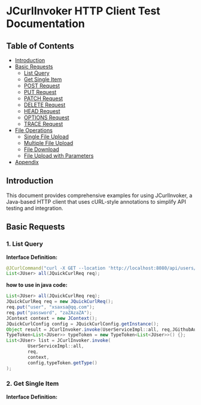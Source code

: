 # JCurlInvoker HTTP Client Test Documentation

## Table of Contents
- [Introduction](#introduction)
- [Basic Requests](#basic-requests)
    - [List Query](#1-list-query)
    - [Get Single Item](#2-get_single_item)
    - [POST Request](#3-post-request)
    - [PUT Request](#4-put-request)
    - [PATCH Request](#5-patch-request)
    - [DELETE Request](#6-delete-request)
    - [HEAD Request](#7-head-request)
    - [OPTIONS Request](#8-options-request)
    - [TRACE Request](#9-trace-request)
- [File Operations](#file-operations)
    - [Single File Upload](#10-single-file-upload)
    - [Multiple File Upload](#11-multiple-file-upload)
    - [File Download](#12-file-download)
    - [File Upload with Parameters](#13-file-upload-with-parameters)
- [Appendix](#appendix)

## Introduction
This document provides comprehensive examples for using JCurlInvoker, a Java-based HTTP client that uses cURL-style annotations to simplify API testing and integration.

## Basic Requests

### 1. List Query
**Interface Definition:**
```java
@JCurlCommand("curl -X GET --location 'http://localhost:8080/api/users/all'")
List<JUser> all(JQuickCurlReq req);
```
**how to use in java code:**
```java
List<JUser> all(JQuickCurlReq req);
JQuickCurlReq req = new JQuickCurlReq();
req.put("user", "xsaxsa@qq.com");
req.put("password", "zaZAzaZA");
JContext context = new JContext();
JQuickCurlConfig config = JQuickCurlConfig.getInstance();
Object result = JCurlInvoker.invoke(UserServiceImpl::all, req,JGithubAuth.class);
TypeToken<List<JUser>> typeToken = new TypeToken<List<JUser>>() {};
List<JUser> list = JCurlInvoker.invoke(
        UserServiceImpl::all,
        req,
        context,
        config,typeToken.getType()
);
```
### 2. Get Single Item
**Interface Definition:**
